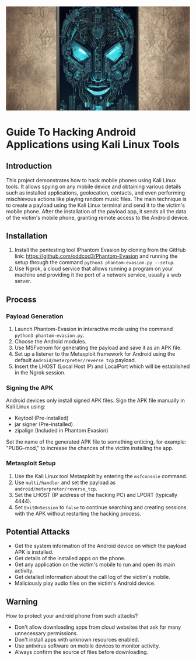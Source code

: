 ![Banner image](asset.png)
# Guide To Hacking Android Applications using Kali Linux Tools

## Introduction
This project demonstrates how to hack mobile phones using Kali Linux tools. It allows spying on any mobile device and obtaining various details such as installed applications, geolocation, contacts, and even performing mischievous actions like playing random music files. The main technique is to create a payload using the Kali Linux terminal and send it to the victim's mobile phone. After the installation of the payload app, it sends all the data of the victim's mobile phone, granting remote access to the Android device.

## Installation
1. Install the pentesting tool lPhantom Evasion by cloning from the GitHub link: https://github.com/oddcod3/Phantom-Evasion and running the setup through the command `python3 phantom-evasion.py --setup`.
2. Use Ngrok, a cloud service that allows running a program on your machine and providing it the port of a network service, usually a web server.

## Process
### Payload Generation
1. Launch Phantom-Evasion in interactive mode using the command `python3 phantom-evasion.py`.
2. Choose the Android modules.
3. Use MSFvenom for generating the payload and save it as an APK file.
4. Set up a listener to the Metasploit framework for Android using the default `Android/meterpreter/reverse_tcp` payload.
5. Insert the LHOST (Local Host IP) and LocalPort which will be established in the Ngrok session.

### Signing the APK
Android devices only install signed APK files. Sign the APK file manually in Kali Linux using:
- Keytool (Pre-installed)
- jar signer (Pre-installed)
- zipalign (Included in Phantom Evasion)

Set the name of the generated APK file to something enticing, for example: "PUBG-mod," to increase the chances of the victim installing the app.

### Metasploit Setup
1. Use the Kali Linux tool Metasploit by entering the `msfconsole` command.
2. Use `multi/handler` and set the payload as `android/meterpreter/reverse_tcp`.
3. Set the LHOST (IP address of the hacking PC) and LPORT (typically 4444).
4. Set `ExitOnSession` to `false` to continue searching and creating sessions with the APK without restarting the hacking process.

## Potential Attacks
- Get the system information of the Android device on which the payload APK is installed.
- Get details of the installed apps on the phone.
- Get any application on the victim's mobile to run and open its main activity.
- Get detailed information about the call log of the victim's mobile.
- Maliciously play audio files on the victim's Android device.

## Warning
How to protect your android phone from such attacks?
- Don't allow downloading apps from cloud websites that ask for many unnecessary permissions.
- Don't install apps with unknown resources enabled.
- Use antivirus software on mobile devices to monitor activity.
- Always confirm the source of files before downloading.
